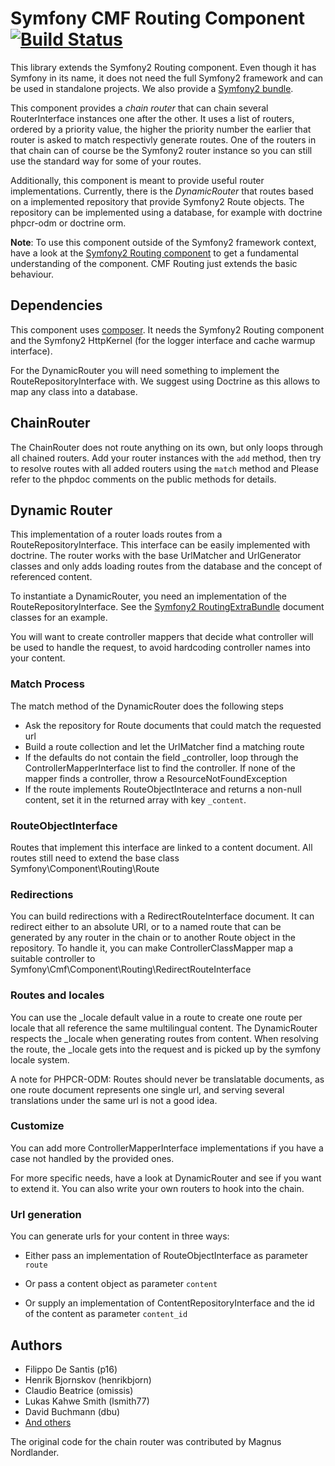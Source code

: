 # Symfony CMF Routing Component [![Build Status](https://secure.travis-ci.org/symfony-cmf/Routing.png)](http://travis-ci.org/symfony-cmf/Routing)


This library extends the Symfony2 Routing component. Even though it has Symfony
in its name, it does not need the full Symfony2 framework and can be used in
standalone projects. We also provide a [Symfony2 bundle](https://github.com/symfony-cmf/RoutingExtraBundle).

This component provides a *chain router* that can chain several RouterInterface
instances one after the other. It uses a list of routers, ordered by a priority
value, the higher the priority number the earlier that router is asked to match
respectivly generate routes. One of the routers in that chain can of course be
the Symfony2 router instance so you can still use the standard way for some of
your routes.

Additionally, this component is meant to provide useful router implementations.
Currently, there is the *DynamicRouter* that routes based on a implemented
repository that provide Symfony2 Route objects. The repository can be
implemented using a database, for example with doctrine phpcr-odm or doctrine
orm.

**Note**: To use this component outside of the Symfony2 framework context, have
a look at the [Symfony2 Routing component](https://github.com/symfony/Routing)
to get a fundamental understanding of the component. CMF Routing just extends
the basic behaviour.


## Dependencies

This component uses [composer](http://getcomposer.org). It needs the
Symfony2 Routing component and the Symfony2 HttpKernel (for the logger
interface and cache warmup interface).

For the DynamicRouter you will need something to implement the
RouteRepositoryInterface with. We suggest using Doctrine as this allows to map
any class into a database.


## ChainRouter

The ChainRouter does not route anything on its own, but only loops through all
chained routers. Add your router instances with the ``add`` method, then try
to resolve routes with all added routers using the ``match`` method and
Please refer to the phpdoc comments on the public methods for details.

## Dynamic Router

This implementation of a router loads routes from a RouteRepositoryInterface.
This interface can be easily implemented with doctrine.
The router works with the base UrlMatcher and UrlGenerator classes and only
adds loading routes from the database and the concept of referenced content.

To instantiate a DynamicRouter, you need an implementation of the
RouteRepositoryInterface. See the [Symfony2 RoutingExtraBundle](https://github.com/symfony-cmf/RoutingExtraBundle)
document classes for an example.

You will want to create controller mappers that decide what controller will
be used to handle the request, to avoid hardcoding controller names into your
content.

### Match Process

The match method of the DynamicRouter does the following steps

* Ask the repository for Route documents that could match the requested url
* Build a route collection and let the UrlMatcher find a matching route
* If the defaults do not contain the field _controller, loop through the
    ControllerMapperInterface list to find the controller. If none of the
    mapper finds a controller, throw a ResourceNotFoundException
* If the route implements RouteObjectInterace and returns a non-null content,
    set it in the returned array with key ``_content``.


### RouteObjectInterface

Routes that implement this interface are linked to a content document.
All routes still need to extend the base class Symfony\Component\Routing\Route

### Redirections

You can build redirections with a RedirectRouteInterface document. It can
redirect either to an absolute URI, or to a named route that can be generated by
any router in the chain or to another Route object in the repository.
To handle it, you can make ControllerClassMapper map a suitable controller
to Symfony\Cmf\Component\Routing\RedirectRouteInterface

### Routes and locales

You can use the _locale default value in a route to create one route per locale
that all reference the same multilingual content.
The DynamicRouter respects the _locale when generating routes from content.
When resolving the route, the _locale gets into the request and is picked up
by the symfony locale system.

A note for PHPCR-ODM: Routes should never be translatable documents, as one
route document represents one single url, and serving several translations
under the same url is not a good idea.


### Customize

You can add more ControllerMapperInterface implementations if you have a case
not handled by the provided ones.

For more specific needs, have a look at DynamicRouter and see if you want to
extend it. You can also write your own routers to hook into the chain.

### Url generation

You can generate urls for your content in three ways:

* Either pass an implementation of RouteObjectInterface as parameter ``route``

* Or pass a content object as parameter ``content``

* Or supply an implementation of ContentRepositoryInterface and the id of the content as parameter ``content_id``

## Authors

* Filippo De Santis (p16)
* Henrik Bjornskov (henrikbjorn)
* Claudio Beatrice (omissis)
* Lukas Kahwe Smith (lsmith77)
* David Buchmann (dbu)
* [And others](https://github.com/symfony-cmf/Routing/contributors)

The original code for the chain router was contributed by Magnus Nordlander.
